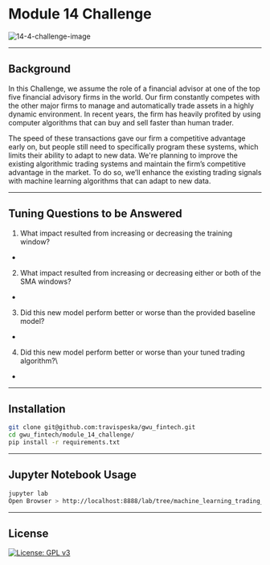 # Module 14 Challenge

![14-4-challenge-image](https://user-images.githubusercontent.com/25112189/180666655-298fc44a-2133-407f-bbd2-fa058ea8e6f8.png)

---

## Background

In this Challenge, we assume the role of a financial advisor at one of the top five financial advisory firms in the world. Our firm constantly competes with the other major firms to manage and automatically trade assets in a highly dynamic environment. In recent years, the firm has heavily profited by using computer algorithms that can buy and sell faster than human trader.  
  
The speed of these transactions gave our firm a competitive advantage early on, but people still need to specifically program these systems, which limits their ability to adapt to new data. We're planning to improve the existing algorithmic trading systems and maintain the firm’s competitive advantage in the market. To do so, we’ll enhance the existing trading signals with machine learning algorithms that can adapt to new data.

---

## Tuning Questions to be Answered

1. What impact resulted from increasing or decreasing the training window?
  - 
2. What impact resulted from increasing or decreasing either or both of the SMA windows?
  - 
3. Did this new model perform better or worse than the provided baseline model?
  - 
4. Did this new model perform better or worse than your tuned trading algorithm?\
  - 

---

## Installation

```sh
git clone git@github.com:travispeska/gwu_fintech.git
cd gwu_fintech/module_14_challenge/
pip install -r requirements.txt
```

---

## Jupyter Notebook Usage

```sh
jupyter lab
Open Browser > http://localhost:8888/lab/tree/machine_learning_trading_bot.ipynb
```

---

## License

[![License: GPL v3](https://img.shields.io/badge/License-GPLv3-blue.svg)](https://www.gnu.org/licenses/gpl-3.0)
